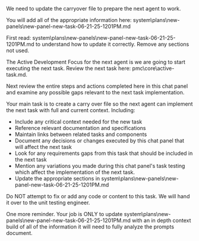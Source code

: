 We need to update the carryover file to prepare the next agent to work.  

You will add all of the appropriate information here:
system\plans\new-panels\new-panel-new-task-06-21-25-1201PM.md

First read: system\plans\new-panels\new-panel-new-task-06-21-25-1201PM.md to understand how to update it correctly. Remove any sections not used.

The Active Development Focus for the next agent is we are going to start executing the next task. Review the next task here: pmc\core\active-task.md. 

Next review the entire steps and actions completed here in this chat panel and examine any possible gaps relevant to the next task implementation.

Your main task is to create a carry over file so the next agent can implement the next task with full and current context. Including:
   - Include any critical context needed for the new task
   - Reference relevant documentation and specifications
   - Maintain links between related tasks and components
   - Document any decisions or changes executed by this chat panel that will affect the next task
   - Look for any requirements gaps from this task that should be included in the next task
   - Mention any variations you made during this chat panel's task testing which affect the implementation of the next task.
   - Update the appropriate sections in system\plans\new-panels\new-panel-new-task-06-21-25-1201PM.md

Do NOT attempt to fix or add any code or content to this task. We will hand it over to the unit testing engineer.  

One more reminder. Your job is ONLY to update system\plans\new-panels\new-panel-new-task-06-21-25-1201PM.md with an in depth context build of all of the information it will need to fully analyze the prompts document.